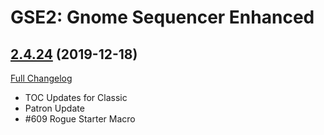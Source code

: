 # GSE2: Gnome Sequencer Enhanced

## [2.4.24](https://github.com/TimothyLuke/GnomeSequencer-Enhanced/tree/2.4.24) (2019-12-18)
[Full Changelog](https://github.com/TimothyLuke/GnomeSequencer-Enhanced/compare/2.4.23...2.4.24)

- TOC Updates for Classic  
- Patron Update  
- #609 Rogue Starter Macro  
